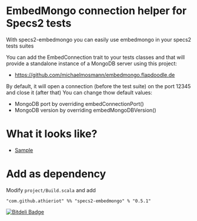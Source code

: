 # EmbedMongo connection helper for Specs2 tests
With specs2-embedmongo you can easily use embedmongo in your specs2 tests suites

You can add the EmbedConnection trait to your tests classes and that will provide a standalone instance of a MongoDB server using this project:

 * https://github.com/michaelmosmann/embedmongo.flapdoodle.de

By default, it will open a connection (before the test suite) on the port 12345 and close it (after that)
You can change thow default values:

 * MongoDB port by overriding embedConnectionPort()
 * MongoDB version by overriding embedMongoDBVersion()

# What it looks like?

 - [Sample](https://github.com/athieriot/specs2-embedmongo/tree/master/src/test/scala/com/github/athieriot/ModelTest.scala)

# Add as dependency

Modify `project/Build.scala` and add

`"com.github.athieriot" %% "specs2-embedmongo" % "0.5.1"`

[![Bitdeli Badge](https://d2weczhvl823v0.cloudfront.net/athieriot/embedded-mongo/trend.png)](https://bitdeli.com/free "Bitdeli Badge")
